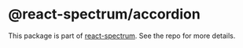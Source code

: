 # @react-spectrum/accordion

This package is part of [react-spectrum](https://github.com/watheia/rsp-kit). See the repo for more details.
